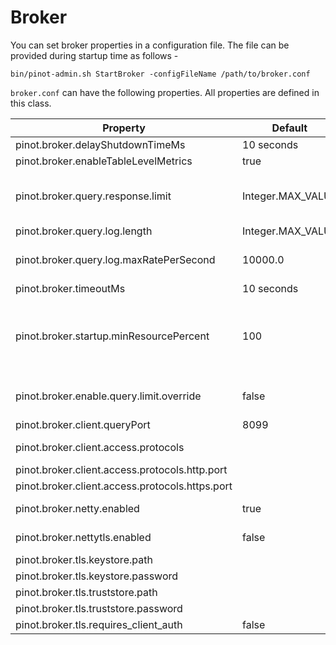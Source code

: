 # Broker

You can set broker properties in a configuration file. The file can be provided during startup time as follows -

```
bin/pinot-admin.sh StartBroker -configFileName /path/to/broker.conf
```

`broker.conf` can have the following properties. All properties are defined in this class.

| Property                                        | Default            | Description                                                                                                                                                                                                                                   |
| ----------------------------------------------- | ------------------ | --------------------------------------------------------------------------------------------------------------------------------------------------------------------------------------------------------------------------------------------- |
| pinot.broker.delayShutdownTimeMs                | 10 seconds         |                                                                                                                                                                                                                                               |
| pinot.broker.enableTableLevelMetrics            | true               |                                                                                                                                                                                                                                               |
| pinot.broker.query.response.limit               | Integer.MAX\_VALUE | When config `pinot.broker.enable.query.limit.override`is enabled, reset limit for selection query if it exceeds this value.                                                                                                                   |
| pinot.broker.query.log.length                   | Integer.MAX\_VALUE |                                                                                                                                                                                                                                               |
| pinot.broker.query.log.maxRatePerSecond         | 10000.0            | Maximum queries to be logged per second. Queries with exceptions, or take longer than 1 second are always logged.                                                                                                                             |
| pinot.broker.timeoutMs                          | 10 seconds         | Timeout for Broker Query in Milliseconds                                                                                                                                                                                                      |
| pinot.broker.startup.minResourcePercent         | 100                | Configuration to consider the broker ServiceStatus as being STARTED if the percent of resources (tables) that are ONLINE for this this broker has crossed the threshold percentage of the total number of tables that it is expected to serve |
| pinot.broker.enable.query.limit.override        | false              | Configuration to enable Query LIMIT Override to protect Pinot Broker and Server from fetch too many records back.                                                                                                                             |
| pinot.broker.client.queryPort                   | 8099               | Port to query broker via http (legacy)                                                                                                                                                                                                        |
| pinot.broker.client.access.protocols            |                    | Ingress protocols to query broker (http or https or http,https)                                                                                                                                                                               |
| pinot.broker.client.access.protocols.http.port  |                    | Port to query broker via http                                                                                                                                                                                                                 |
| pinot.broker.client.access.protocols.https.port |                    | Port to query broker via https                                                                                                                                                                                                                |
| pinot.broker.netty.enabled                      | true               | Enable unsecured netty connections to pinot-server                                                                                                                                                                                            |
| pinot.broker.nettytls.enabled                   | false              | Enable secured netty connections to pinot-server                                                                                                                                                                                              |
| pinot.broker.tls.keystore.path                  |                    | Path to broker TLS keystore                                                                                                                                                                                                                   |
| pinot.broker.tls.keystore.password              |                    | keystore password                                                                                                                                                                                                                             |
| pinot.broker.tls.truststore.path                |                    | Path to broker TLS truststore                                                                                                                                                                                                                 |
| pinot.broker.tls.truststore.password            |                    | truststore password                                                                                                                                                                                                                           |
| pinot.broker.tls.requires\_client\_auth         | false              | toggle for requiring TLS client auth                                                                                                                                                                                                          |
